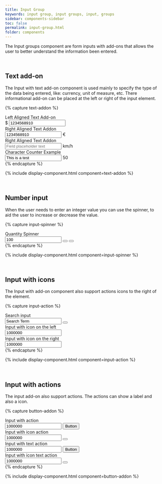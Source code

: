 ```yaml
---
title: Input Group
keywords: input group, input groups, input, groups
sidebar: components-sidebar
toc: false
permalink: input-group.html
folder: components
---
```


The Input groups component are form inputs with add-ons that allows the user to better understand the information been entered.

<br/>

## Text add-on

The Input with text add-on component is used mainly to specify the type of the data being entered, like: currency, unit of measure, etc. There informational add-on can be placed at the left or right of the input element.

{% capture text-addon %}
<div class="tn-form__group">
    <div class="tn-form__item">
        <label class="tn-form__label" for="">Left Aligned Text Add-on</label>
        <div class="tn-input-group">
            <span class="tn-input-group__addon">$</span>
            <input class="" type="text" id="" name="" value="1234568910 ">
        </div>
    </div>
</div>

<div class="tn-form__group">
    <div class="tn-form__item">
        <label class="tn-form__label" for="">Right Aligned Text Addon</label>
        <div class="tn-input-group">
            <input class="" type="text" id="" name="" value="1234568910 ">
            <span class="tn-input-group__addon">€</span>
        </div>
    </div>
</div>

<div class="tn-form__group">
    <div class="tn-form__item">
        <label class="tn-form__label" for="">Right Aligned Text Addon</label>
        <div class="tn-input-group">
            <input class="" type="text" id="" name="" value="" placeholder="Field placeholder text">
            <span class="tn-input-group__addon">km/h</span>
        </div>
    </div>
</div>

<div class="tn-form__group">
    <div class="tn-form__item">
        <label class="tn-form__label" for="">Character Counter Example</label>
        <div class="tn-input-group">
            <input class="" type="text" id="" name="" value="This is a test">
            <span class="tn-input-group__addon">50</span>
        </div>
    </div>
</div>
{% endcapture %}

{% include display-component.html component=text-addon %}

<br />

## Number input

When the user needs to enter an integer value you can use the spinner, to aid the user to increase or decrease the value.

{% capture input-spinner %}
<div class="tn-form__group">
    <div class="tn-form__item">
        <label class="tn-form__label" for="">Quantity Spinner</label>
        <div class="tn-input-group">
            <input class="" type="number" id="spinner-1" name="" value="100" />
            <span class="tn-input-group__addon tn-input-group__addon--button">
                <button class="tn-input-group__button tn-input-group__button--step-up" aria-label="Step up" onclick="document.getElementById('spinner-1').stepUp();"></button>
                <button class="tn-input-group__button tn-input-group__button--step-down" aria-label="Step down" onclick="document.getElementById('spinner-1').stepDown();"></button>
            </span>
        </div>
    </div>
</div>
{% endcapture %}

{% include display-component.html component=input-spinner %}

<br/>

## Input with icons

The Input with add-on component also support actions icons to the right of the element.

{% capture input-action %}
<div class="tn-form__group">
    <div class="tn-form__item">
        <label class="tn-form__label" for="">Search input</label>
        <div class="tn-input-group">
            <input class="" type="search" id="search-1" name="" value="Search Term" placeholder="Enter Term..">
            <span class="tn-input-group__addon tn-input-group__addon--button">
                <button class="tn-input-group__button tn-input-group__button--clear" aria-label="Clear" onclick="document.getElementById('search-1').value = '';"></button>
            </span>
        </div>
    </div>
</div>

<div class="tn-form__group">
    <div class="tn-form__item">
        <label class="tn-form__label" for="">Input with icon on the left</label>
        <div class="tn-input-group">
            <span class="tn-input-group__addon">
                <span class="tn-icon tn-icon--localization" role="presentation"></span>
            </span>
            <input class="" type="text" id="" name="" value="1000000">
        </div>
    </div>
</div>

<div class="tn-form__group">
    <div class="tn-form__item">
        <label class="tn-form__label" for="">Input with icon on the right</label>
        <div class="tn-input-group">
            <input class="" type="text" id="" name="" value="1000000">
            <span class="tn-input-group__addon">
                <span class="tn-icon tn-icon--visibilityoff" role="presentation"></span>
            </span>
        </div>
    </div>
</div>
{% endcapture %}

{% include display-component.html component=input-action %}

<br>

## Input with actions

The input add-on also support actions. The actions can show a label and also a icon.

{% capture button-addon %}
<div class="tn-form__group">
    <div class="tn-form__item">
        <label class="tn-form__label" for="">Input with action</label>
        <div class="tn-input-group">
            <input class="" type="text" id="" name="" value="1000000">
            <span class="tn-input-group__addon tn-input-group__addon--button">
                <button class="tn-button">
                    Button
                </button>
            </span>
        </div>
    </div>
</div>

<div class="tn-form__group">
    <div class="tn-form__item">
        <label class="tn-form__label" for="">Input with icon action</label>
        <div class="tn-input-group">
            <input class="" type="text" id="" name="" value="1000000">
            <span class="tn-input-group__addon tn-input-group__addon--button">
                <button class="tn-button tn-button--icon">
                    <span class="tn-icon tn-icon--chevron tn-icon--medium" role="presentation"></span>
                </button>
            </span>
        </div>
    </div>
</div>

<div class="tn-form__group">
    <div class="tn-form__item">
        <label class="tn-form__label" for="">Input with text action</label>
        <div class="tn-input-group">
            <input class="" type="text" id="" name="" value="1000000">
            <span class="tn-input-group__addon tn-input-group__addon--button">
                <button class="tn-button tn-button--text">
                    Button
                </button>
            </span>
        </div>
    </div>
</div>

<div class="tn-form__group">
    <div class="tn-form__item">
        <label class="tn-form__label" for="">Input with icon text action</label>
        <div class="tn-input-group">
            <input class="" type="text" id="" name="" value="1000000">
            <span class="tn-input-group__addon tn-input-group__addon--button">
                <button class="tn-button tn-button--icon tn-button--text">
                    <span class="tn-icon tn-icon--chevron tn-icon--medium" role="presentation"></span>
                </button>
            </span>
        </div>
    </div>
</div>
{% endcapture %}

{% include display-component.html component=button-addon %}

<br>
